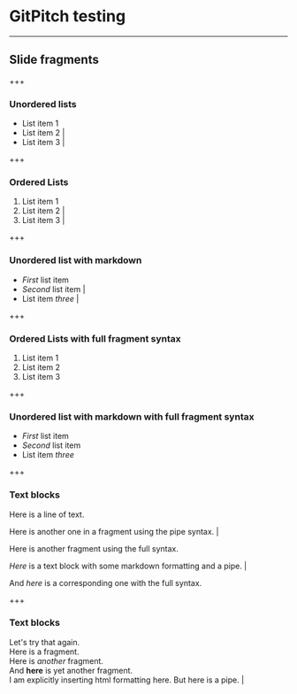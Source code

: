 # GitPitch testing

---

## Slide fragments

+++

### Unordered lists

- List item 1
- List item 2 |
- List item 3 |

+++

### Ordered Lists

1. List item 1
1. List item 2 |
1. List item 3 |

+++

### Unordered list with markdown

- _First_ list item
- _Second_ list item |
- List item _three_ |

+++

### Ordered Lists with full fragment syntax

1. List item 1
1. List item 2 <!-- .element: class="fragment" -->
1. List item 3 <!-- .element: class="fragment" -->

+++

### Unordered list with markdown with full fragment syntax

- _First_ list item
- _Second_ list item <!-- .element: class="fragment" -->
- List item _three_ <!-- .element: class="fragment" -->

+++

### Text blocks

Here is a line of text.

Here is another one in a fragment using the pipe syntax. |

Here is another fragment using the full syntax. <!-- .element: class="fragment" -->

*Here* is a text block with some markdown formatting and a pipe. |

And *here* is a corresponding one with the full syntax. <!-- .element: class="fragment" -->

+++

### Text blocks

Let's try that again.<br />
Here is a fragment.<!-- .element: class="fragment" -->
<br />Here is <em>another</em> fragment. <!-- .element: class="fragment" -->
<br />And <strong>here</strong> is yet another fragment. <!-- .element: class="fragment" -->
<br />I am explicitly inserting html formatting here. But here is a pipe. |
